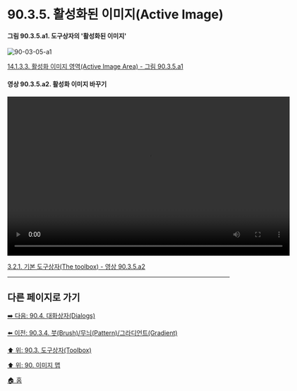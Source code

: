 # 90.3.5. 활성화된 이미지(Active Image)

<a id="90-03-05-a1"></a>

#### 그림 90.3.5.a1. 도구상자의 '활성화된 이미지'
![90-03-05-a1](https://github.com/wonder13662/gimp/assets/15767104/4c133414-8d70-422d-86ab-fdda83f0eaa8)

[14.1.3.3. 활성화 이미지 영역(Active Image Area) - 그림 90.3.5.a1](./14-01-03-03-active_image_area.md#90-03-05-a1)

<a id="90-03-05-a2"></a>

#### 영상 90.3.5.a2. 활성화 이미지 바꾸기
<video controls="controls" width="640" height="360" src="https://github.com/wonder13662/gimp/assets/15767104/2954d835-ff30-460a-b9b2-302a4411ff4f"></video>

[3.2.1. 기본 도구상자(The toolbox) - 영상 90.3.5.a2](./03-02-01-the-toolbox.md#90-03-05-a2)

***

## 다른 페이지로 가기
[➡️ 다음: 90.4. 대화상자(Dialogs)](./90-04-00-dialogs.md)

[⬅️ 이전: 90.3.4. 붓(Brush)/무늬(Pattern)/그라디언트(Gradient)](./90-03-04-brush_n_pattern_n_gradient.md)

[⬆️ 위: 90.3. 도구상자(Toolbox)](./90-03-00-toolbox.md)

[⬆️ 위: 90. 이미지 맵](./90-00-image-map.md)

[🏠 홈](./00-home.md)
